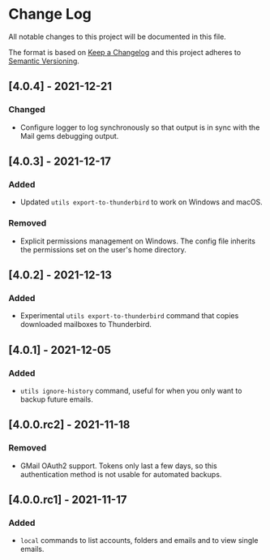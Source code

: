 # Change Log
All notable changes to this project will be documented in this file.

The format is based on [Keep a Changelog](http://keepachangelog.com/)
and this project adheres to [Semantic Versioning](http://semver.org/).

## [4.0.4] - 2021-12-21

### Changed

* Configure logger to log synchronously so that output is in sync with
  the Mail gems debugging output.

## [4.0.3] - 2021-12-17

### Added

* Updated `utils export-to-thunderbird` to work on Windows and macOS.

### Removed

* Explicit permissions management on Windows. The config file
  inherits the permissions set on the user's home directory.

## [4.0.2] - 2021-12-13

### Added

* Experimental `utils export-to-thunderbird` command that copies downloaded
  mailboxes to Thunderbird.

## [4.0.1] - 2021-12-05

### Added

* `utils ignore-history` command, useful for when you only want to
  backup future emails.

## [4.0.0.rc2] - 2021-11-18

### Removed

* GMail OAuth2 support. Tokens only last a few days, so this authentication
  method is not usable for automated backups.

## [4.0.0.rc1] - 2021-11-17

### Added

* `local` commands to list accounts, folders and emails and to view single
  emails.
